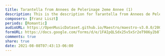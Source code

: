 ```yaml
---
title: Tarantella from Annees de Pelerinage 2eme Annee (1)
description: This is the description for Tarantella from Annees de Pelerinage 2eme Annee by Franz Liszt
composers: [Franz Liszt]
periods: [Romantic]
audioURL: https://OpenMusicDataset.github.io/Maestro/maestro-v3.0.0/2008/MIDI-Unprocessed_10_R2_2008_01-05_ORIG_MID--AUDIO_10_R2_2008_wav--3.midi
formURL: https://docs.google.com/forms/d/e/1FAIpQLSdx25v5xSr2eT986y2b8lDS9LPAWCQG6W2K4oOSw0JaMxVMkQ/viewform
comments: true
share: true
date: 2021-08-08T07:43:13-06:00
---
```

